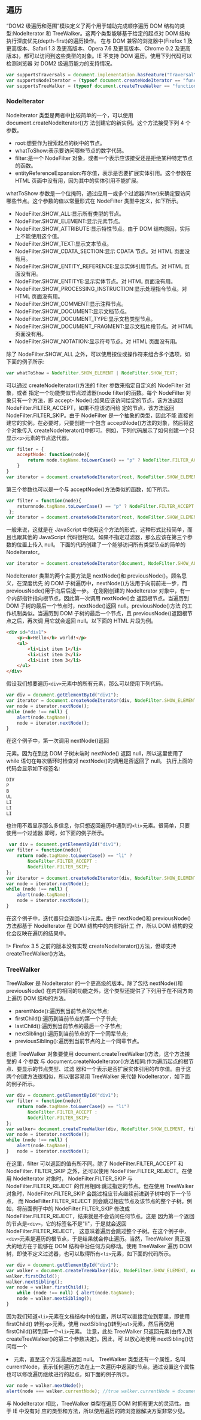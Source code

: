 ## 遍历

“DOM2 级遍历和范围”模块定义了两个用于辅助完成顺序遍历 DOM 结构的类型:NodeIterator 和 TreeWalker。这两个类型能够基于给定的起点对 DOM 结构执行深度优先(depth-first)的遍历操作。 在与 DOM 兼容的浏览器中(Firefox 1 及更高版本、Safari 1.3 及更高版本、Opera 7.6 及更高版本、Chrome 0.2 及更高版本)，都可以访问到这些类型的对象。IE 不支持 DOM 遍历。使用下列代码可以检测浏览器 对 DOM2 级遍历能力的支持情况。

```js
var supportsTraversals = document.implementation.hasFeature("Traversal", "2.0"); 
var supportsNodeIterator = (typeof document.createNodeIterator == "function"); 
var supportsTreeWalker = (typeof document.createTreeWalker == "function");
```

### NodeIterator

NodeIterator 类型是两者中比较简单的一个，可以使用 document.createNodeIterator()方 法创建它的新实例。这个方法接受下列 4 个参数。

* root:想要作为搜索起点的树中的节点。
* whatToShow:表示要访问哪些节点的数字代码。
* filter:是一个 NodeFilter 对象，或者一个表示应该接受还是拒绝某种特定节点的函数。 
* entityReferenceExpansion:布尔值，表示是否要扩展实体引用。这个参数在 HTML 页面中没有用，因为其中的实体引用不能扩展。

whatToShow 参数是一个位掩码，通过应用一或多个过滤器(filter)来确定要访问哪些节点。这个参数的值以常量形式在 NodeFilter 类型中定义，如下所示。
* NodeFilter.SHOW_ALL:显示所有类型的节点。
* NodeFilter.SHOW_ELEMENT:显示元素节点。
* NodeFilter.SHOW_ATTRIBUTE:显示特性节点。由于 DOM 结构原因，实际上不能使用这个值。 
* NodeFilter.SHOW_TEXT:显示文本节点。
* NodeFilter.SHOW_CDATA_SECTION:显示 CDATA 节点。对 HTML 页面没有用。
* NodeFilter.SHOW_ENTITY_REFERENCE:显示实体引用节点。对 HTML 页面没有用。
* NodeFilter.SHOW_ENTITYE:显示实体节点。对 HTML 页面没有用。
* NodeFilter.SHOW_PROCESSING_INSTRUCTION:显示处理指令节点。对 HTML 页面没有用。 
* NodeFilter.SHOW_COMMENT:显示注释节点。
* NodeFilter.SHOW_DOCUMENT:显示文档节点。
* NodeFilter.SHOW_DOCUMENT_TYPE:显示文档类型节点。
* NodeFilter.SHOW_DOCUMENT_FRAGMENT:显示文档片段节点。对 HTML 页面没有用。
* NodeFilter.SHOW_NOTATION:显示符号节点。对 HTML 页面没有用。

除了 NodeFilter.SHOW_ALL 之外，可以使用按位或操作符来组合多个选项，如下面的例子所示:

```js
var whatToShow = NodeFilter.SHOW_ELEMENT | NodeFilter.SHOW_TEXT;
```

可以通过 createNodeIterator()方法的 filter 参数来指定自定义的 NodeFilter 对象，或者 指定一个功能类似节点过滤器(node filter)的函数。每个 NodeFilter 对象只有一个方法，即 accept- Node();如果应该访问给定的节点，该方法返回 NodeFilter.FILTER_ACCEPT，如果不应该访问给 定的节点，该方法返回 NodeFilter.FILTER_SKIP。由于 NodeFilter 是一个抽象的类型，因此不能 直接创建它的实例。在必要时，只要创建一个包含 acceptNode()方法的对象，然后将这个对象传入 createNodeIterator()中即可。例如，下列代码展示了如何创建一个只显示`<p>`元素的节点迭代器。

```js
var filter = {
    acceptNode: function(node){
        return node.tagName.toLowerCase() == "p" ? NodeFilter.FILTER_ACCEPT : NodeFilter.FILTER_SKIP;   
    }
}
var iterator = document.createNodeIterator(root, NodeFilter.SHOW_ELEMENT, filter, false);
```

第三个参数也可以是一个与 acceptNode()方法类似的函数，如下所示。

```js
var filter = function(node){
    returnnode.tagName.toLowerCase() == "p" ? NodeFilter.FILTER_ACCEPT : NodeFilter.FILTER_SKIP;
 };
var iterator = document.createNodeIterator(root, NodeFilter.SHOW_ELEMENT, filter, false);
```

一般来说，这就是在 JavaScript 中使用这个方法的形式，这种形式比较简单，而且也跟其他的 JavaScript 代码很相似。如果不指定过滤器，那么应该在第三个参数的位置上传入 null。
 下面的代码创建了一个能够访问所有类型节点的简单的 NodeIterator。
 
```js
var iterator = document.createNodeIterator(document, NodeFilter.SHOW_ALL, null, false);
```

NodeIterator 类型的两个主要方法是 nextNode()和 previousNode()。顾名思义，在深度优先 的 DOM 子树遍历中，nextNode()方法用于向前前进一步，而 previousNode()用于向后后退一步。 在刚刚创建的 NodeIterator 对象中，有一个内部指针指向根节点，因此第一次调用 nextNode()会 返回根节点。当遍历到 DOM 子树的最后一个节点时，nextNode()返回 null。previousNode()方法 的工作机制类似。当遍历到 DOM 子树的最后一个节点，且 previousNode()返回根节点之后，再次调 用它就会返回 null。以下面的 HTML 片段为例。

```html
<div id="div1">
    <p><b>Hello</b> world!</p>
    <ul>
        <li>List item 1</li>
        <li>List item 2</li>
        <li>List item 3</li>
    </ul> 
</div>
```

假设我们想要遍历`<div>`元素中的所有元素，那么可以使用下列代码。

```js
var div = document.getElementById("div1");
var iterator = document.createNodeIterator(div, NodeFilter.SHOW_ELEMENT, null, false);
var node = iterator.nextNode();
while (node !== null) {
    alert(node.tagName);
    node = iterator.nextNode();
}
```

在这个例子中，第一次调用 nextNode()返回<p>元素。因为在到达 DOM 子树末端时 nextNode() 返回 null，所以这里使用了 while 语句在每次循环时检查对 nextNode()的调用是否返回了 null。 执行上面的代码会显示如下标签名:

```js
DIV
P
B
UL
LI
LI
LI
```

也许用不着显示那么多信息，你只想返回遍历中遇到的`<li>`元素。很简单，只要使用一个过滤器 即可，如下面的例子所示。

```js
 var div = document.getElementById("div1");
var filter = function(node){
    return node.tagName.toLowerCase() == "li" ?
        NodeFilter.FILTER_ACCEPT :
        NodeFilter.FILTER_SKIP;
};
var iterator = document.createNodeIterator(div, NodeFilter.SHOW_ELEMENT, filter, false);
var node = iterator.nextNode();
while (node !== null) {
    alert(node.tagName);
    node = iterator.nextNode();
}
```

在这个例子中，迭代器只会返回`<li>`元素。由于 nextNode()和 previousNode()方法都基于 NodeIterator 在 DOM 结构中的内部指针工 作，所以 DOM 结构的变化会反映在遍历的结果中。

!> Firefox 3.5 之前的版本没有实现 createNodeIterator()方法，但却支持createTreeWalker()方法。

### TreeWalker

TreeWalker 是 NodeIterator 的一个更高级的版本。除了包括 nextNode()和 previousNode() 在内的相同的功能之外，这个类型还提供了下列用于在不同方向上遍历 DOM 结构的方法。

* parentNode():遍历到当前节点的父节点;
* firstChild():遍历到当前节点的第一个子节点;
* lastChild():遍历到当前节点的最后一个子节点;
* nextSibling():遍历到当前节点的下一个同辈节点;
* previousSibling():遍历到当前节点的上一个同辈节点。

创建 TreeWalker 对象要使用 document.createTreeWalker()方法，这个方法接受的 4 个参数 与 document.createNodeIterator()方法相同:作为遍历起点的根节点、要显示的节点类型、过滤 器和一个表示是否扩展实体引用的布尔值。由于这两个创建方法很相似，所以很容易用 TreeWalker 来代替 NodeIterator，如下面的例子所示。

```js
var div = document.getElementById("div1");
var filter = function(node){
    return node.tagName.toLowerCase() == "li"?
        NodeFilter.FILTER_ACCEPT :
        NodeFilter.FILTER_SKIP;
};
var walker= document.createTreeWalker(div, NodeFilter.SHOW_ELEMENT, filter, false);
var node = iterator.nextNode();
while (node !== null) {
    alert(node.tagName);
}   node = iterator.nextNode();
```

在这里，filter 可以返回的值有所不同。除了 NodeFilter.FILTER_ACCEPT 和 NodeFilter. FILTER_SKIP 之外，还可以使用 NodeFilter.FILTER_REJECT。在使用 NodeIterator 对象时， NodeFilter.FILTER_SKIP 与 NodeFilter.FILTER_REJECT 的作用相同:跳过指定的节点。但在使用 TreeWalker 对象时，NodeFilter.FILTER_SKIP 会跳过相应节点继续前进到子树中的下一个节点， 而 NodeFilter.FILTER_REJECT 则会跳过相应节点及该节点的整个子树。例如，将前面例子中的 NodeFilter.FILTER_SKIP 修改成 NodeFilter.FILTER_REJECT，结果就是不会访问任何节点。这是 因为第一个返回的节点是`<div>`，它的标签名不是"li"，于是就会返回 NodeFilter.FILTER_REJECT， 这意味着遍历会跳过整个子树。在这个例子中，`<div>`元素是遍历的根节点，于是结果就会停止遍历。当然，TreeWalker 真正强大的地方在于能够在 DOM 结构中沿任何方向移动。使用 TreeWalker 遍历 DOM 树，即使不定义过滤器，也可以取得所有`<li>`元素，如下面的代码所示。

```js
var div = document.getElementById("div1");
var walker = document.createTreeWalker(div, NodeFilter.SHOW_ELEMENT, null, false);
walker.firstChild();
walker.nextSibling();
var node = walker.firstChild();
    while (node !== null) { alert(node.tagName);
    node = walker.nextSibling();
}
```

因为我们知道`<li>`元素在文档结构中的位置，所以可以直接定位到那里，即使用 firstChild() 转到`<p>`元素，使用 nextSibling()转到`<ul>`元素，然后再使用 firstChild()转到第一个`<li>`元素。 注意，此处 TreeWalker 只返回元素(由传入到 createTreeWalker()的第二个参数决定)。因此，可 以放心地使用 nextSibling()访问每一个<li>元素，直至这个方法最后返回 null。
TreeWalker 类型还有一个属性，名叫 currentNode，表示任何遍历方法在上一次遍历中返回的节点。通过设置这个属性也可以修改遍历继续进行的起点，如下面的例子所示。

```js
var node = walker.nextNode();
alert(node === walker.currentNode); //true walker.currentNode = document.body; //修改起点
```

与 NodeIterator 相比，TreeWalker 类型在遍历 DOM 时拥有更大的灵活性。由于 IE 中没有对 应的类型和方法，所以使用遍历的跨浏览器解决方案非常少见。


